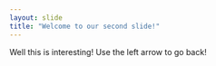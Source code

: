 ```yaml
---
layout: slide
title: "Welcome to our second slide!"
---
```

Well this is interesting!
Use the left arrow to go back!
